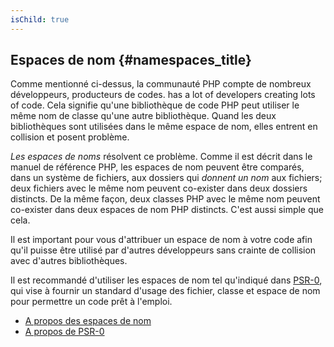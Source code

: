 ```yaml
---
isChild: true
---
```


## Espaces de nom {#namespaces_title}

Comme mentionné ci-dessus, la communauté PHP compte de nombreux développeurs, producteurs de codes. has a lot of developers creating lots of code. Cela signifie qu'une bibliothèque de code PHP peut utiliser le même nom de classe qu'une autre bibliothèque. Quand les deux bibliothèques sont utilisées dans le même espace de nom, elles entrent en collision et posent problème.

_Les espaces de noms_ résolvent ce problème. Comme il est décrit dans le manuel de référence PHP, les espaces de nom peuvent être comparés, dans un système de fichiers, aux dossiers qui _donnent un nom_ aux fichiers; deux fichiers avec le même nom peuvent co-exister dans deux dossiers distincts. De la même façon, deux classes PHP avec le même nom peuvent co-exister dans deux espaces de nom PHP distincts. C'est aussi simple que cela.

Il est important pour vous d'attribuer un espace de nom à votre code afin qu'il puisse être utilisé par d'autres développeurs sans crainte de collision avec d'autres bibliothèques.

Il est recommandé d'utiliser les espaces de nom tel qu'indiqué dans [PSR-0][psr0], qui vise à fournir un standard d'usage des fichier, classe et espace de nom pour permettre un code prêt à l'emploi.

* [A propos des espaces de nom][namespaces]
* [A propos de PSR-0][psr0]

[namespaces]: http://php.net/manual/fr/language.namespaces.php
[psr0]: https://github.com/php-fig/fig-standards/blob/master/accepted/PSR-0.md
